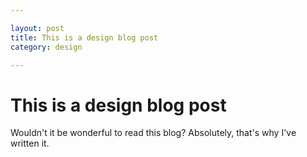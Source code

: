 ```yaml
---

layout: post
title: This is a design blog post
category: design

---
```


# This is a design blog post

Wouldn't it be wonderful to read this blog? Absolutely, that's why I've written it.
